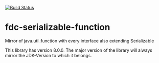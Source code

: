 [![Build Status](https://travis-ci.org/freiheit-com/fdc-serializable-function.svg?branch=master)](https://travis-ci.org/freiheit-com/fdc-serializable-function)

# fdc-serializable-function
Mirror of java.util.function with every interface also extending Serializable

This library has version 8.0.0. The major version of the library will always mirror
the JDK-Version to which it belongs.
